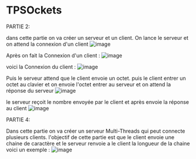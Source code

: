 # TPSOckets

PARTIE 2:

dans cette partie on va créer un serveur et un client.
On lance le serveur et on attend la connexion d'un client
![image](https://user-images.githubusercontent.com/61559275/159674985-f3d31a81-78a7-4fc4-afaa-dde858de1702.png)

Après on fait la Connexion d'un client :
![image](https://user-images.githubusercontent.com/61559275/159675861-105c04dd-9917-403e-865f-31b64bc641ed.png)

voici la Connexion du client :
![image](https://user-images.githubusercontent.com/61559275/159675253-3517dc54-3308-47bf-baaf-e1e67a9a087d.png)

Puis le serveur attend que le client envoie un octet.
puis le client entrer un octet au clavier et on envoie l'octet entrer au serveur 
et on attend la réponse du serveur
![image](https://user-images.githubusercontent.com/61559275/159677088-e19b51ec-175e-4fdf-b60d-295a5da251fe.png)

le serveur reçoit le nombre envoyée par le client et après envoie la réponse au client
![image](https://user-images.githubusercontent.com/61559275/159676923-4949901c-76a7-400b-9c8d-850431988a3d.png)


PARTIE 4:

Dans cette partie on va créer un serveur Multi-Threads qui peut connecte plusieurs clients.
l'objectif de cette partie est que le client envoie une chaine de caractère et le serveur renvoie a le client la longueur de la chaine
voici un exemple :
![image](https://user-images.githubusercontent.com/61559275/159786349-71e684e0-1e26-4bc5-b0e6-f3d0d27e8952.png)

 
